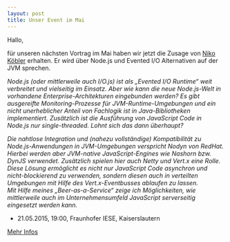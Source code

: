 ```yaml
---
layout: post
title: Unser Event im Mai
---
```


Hallo,

für unseren nächsten Vortrag im Mai haben wir jetzt die Zusage von [Niko Köbler](http://blog.n-k.de/) erhalten. Er
wird über Node.js und Evented I/O Alternativen auf der JVM sprechen.

*Node.js (oder mittlerweile auch I/O.js) ist als „Evented I/O Runtime“ weit verbreitet und vielseitig im Einsatz.
     Aber wie kann die neue Node.js-Welt in vorhandene Enterprise-Architekturen eingebunden werden? Es gibt ausgereifte
     Monitoring-Prozesse für JVM-Runtime-Umgebungen und ein nicht unerheblicher Anteil von Fachlogik ist in
     Java-Bibliotheken implementiert. Zusätzlich ist die Ausführung von JavaScript Code in Node.js nur single-threaded.
     Lohnt sich das dann überhaupt?*

<!---more--->

*Die nahtlose Integration und (nahezu vollständige) Kompatibilität zu Node.js-Anwendungen in JVM-Umgebungen
    verspricht Nodyn von RedHat. Hierbei werden aber JVM-native JavaScript-Engines wie Nashorn bzw. DynJS verwendet.
    Zusätzlich spielen hier auch Netty und Vert.x eine Rolle.
    Diese Lösung ermöglicht es nicht nur JavaScript Code asynchron und nicht-blockierend zu verwenden, sondern diesen
    auch in verteilten Umgebungen mit Hilfe des Vert.x-Eventbusses ablaufen zu lassen.<br>
    Mit Hilfe meines „Beer-as-a-Service“ zeige ich Möglichkeiten, wie mittlerweile auch im Unternehmensumfeld
    JavaScript serverseitig eingesetzt werden kann.*

* 21.05.2015, 19:00, Fraunhofer IESE, Kaiserslautern

[Mehr Infos](/events)
